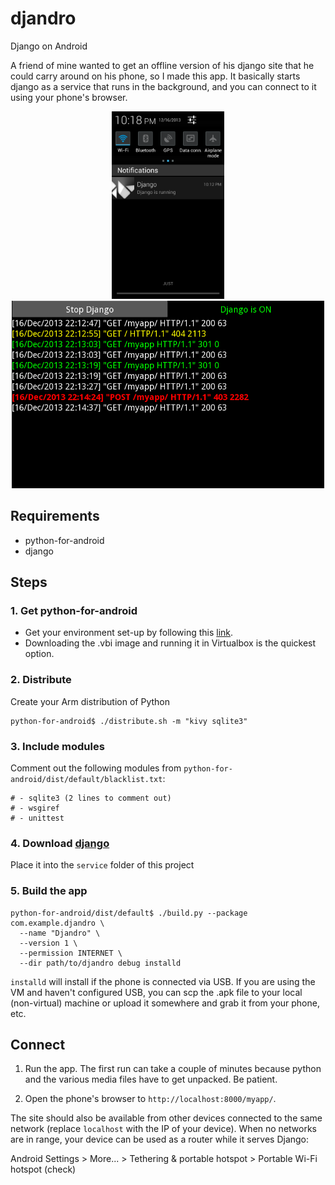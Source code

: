 djandro
=======

Django on Android

A friend of mine wanted to get an offline version of his django site that he could carry around on his phone, so I made this app. It basically starts django as a service that runs in the background, and you can connect to it using your phone's browser.


<div align="center"><img src="docs/service.png" alt="Service" height="300px"/>
<span> </span>
<img src="docs/console.png" alt="Service" height="300px"/></div>


## Requirements
- python-for-android
- django

## Steps
### 1. Get python-for-android
- Get your environment set-up by following this [link](http://python-for-android.readthedocs.org/en/latest/toolchain/).
- Downloading the .vbi image and running it in Virtualbox is the quickest option.

### 2. Distribute
Create your Arm distribution of Python
```
python-for-android$ ./distribute.sh -m "kivy sqlite3"
```
### 3. Include modules
Comment out the following modules from `python-for-android/dist/default/blacklist.txt`:
```
# - sqlite3 (2 lines to comment out)
# - wsgiref
# - unittest
```
### 4. Download [django](https://github.com/django/django/tree/master/django)
Place it into the `service` folder of this project

### 5. Build the app
```
python-for-android/dist/default$ ./build.py --package com.example.djandro \
  --name "Djandro" \
  --version 1 \
  --permission INTERNET \
  --dir path/to/djandro debug installd
```
`installd` will install if the phone is connected via USB. If you are using the VM and haven't configured USB, you can scp the .apk file to your local (non-virtual) machine or upload it somewhere and grab it from your phone, etc.

## Connect

1. Run the app. The first run can take a couple of minutes because python and the various media files have to get unpacked. Be patient.

2. Open the phone's browser to `http://localhost:8000/myapp/`.

The site should also be available from other devices connected to the same network (replace `localhost` with the IP of your device). When no networks are in range, your device can be used as a router while it serves Django:

Android Settings > More... > Tethering & portable hotspot > Portable Wi-Fi hotspot (check) 
